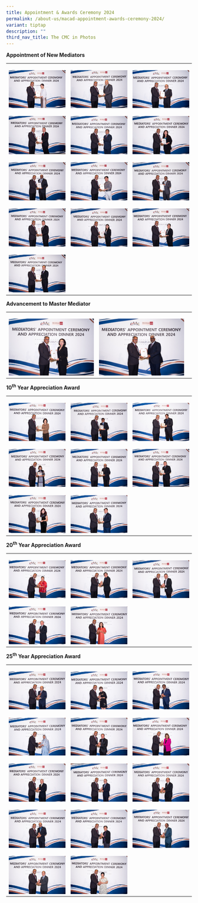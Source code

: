 ```yaml
---
title: Appointment & Awards Ceremony 2024
permalink: /about-us/macad-appointment-awards-ceremony-2024/
variant: tiptap
description: ""
third_nav_title: The CMC in Photos
---
```

<p><strong>Appointment of New Mediators</strong>
</p>
<table style="minWidth: 75px">
<colgroup>
<col>
<col>
<col>
</colgroup>
<tbody>
<tr>
<th rowspan="1" colspan="1">
<p></p>
<div class="isomer-image-wrapper">
<img style="width: 100%" height="auto" width="100%" alt="" src="/images/MACAD 2024/Appointment of New Mediators/101624_CMC_Mediators_Appointment_Ceremoney_Dinner_2024_214.jpg">
</div>
</th>
<th rowspan="1" colspan="1">
<p></p>
<div class="isomer-image-wrapper">
<img style="width: 100%" height="auto" width="100%" alt="" src="/images/MACAD 2024/Appointment of New Mediators/101624_CMC_Mediators_Appointment_Ceremoney_Dinner_2024_215.jpg">
</div>
</th>
<th rowspan="1" colspan="1">
<p></p>
<div class="isomer-image-wrapper">
<img style="width: 100%" height="auto" width="100%" alt="" src="/images/MACAD 2024/Appointment of New Mediators/101624_CMC_Mediators_Appointment_Ceremoney_Dinner_2024_216.jpg">
</div>
</th>
</tr>
<tr>
<td rowspan="1" colspan="1">
<p></p>
<div class="isomer-image-wrapper">
<img style="width: 100%" height="auto" width="100%" alt="" src="/images/MACAD 2024/Appointment of New Mediators/101624_CMC_Mediators_Appointment_Ceremoney_Dinner_2024_217.jpg">
</div>
</td>
<td rowspan="1" colspan="1">
<p></p>
<div class="isomer-image-wrapper">
<img style="width: 100%" height="auto" width="100%" alt="" src="/images/MACAD 2024/Appointment of New Mediators/101624_CMC_Mediators_Appointment_Ceremoney_Dinner_2024_218.jpg">
</div>
</td>
<td rowspan="1" colspan="1">
<p></p>
<div class="isomer-image-wrapper">
<img style="width: 100%" height="auto" width="100%" alt="" src="/images/MACAD 2024/Appointment of New Mediators/101624_CMC_Mediators_Appointment_Ceremoney_Dinner_2024_219.jpg">
</div>
</td>
</tr>
<tr>
<td rowspan="1" colspan="1">
<p></p>
<div class="isomer-image-wrapper">
<img style="width: 100%" height="auto" width="100%" alt="" src="/images/MACAD 2024/Appointment of New Mediators/101624_CMC_Mediators_Appointment_Ceremoney_Dinner_2024_220.jpg">
</div>
</td>
<td rowspan="1" colspan="1">
<p></p>
<div class="isomer-image-wrapper">
<img style="width: 100%" height="auto" width="100%" alt="" src="/images/MACAD 2024/Appointment of New Mediators/101624_CMC_Mediators_Appointment_Ceremoney_Dinner_2024_221.jpg">
</div>
</td>
<td rowspan="1" colspan="1">
<p></p>
<div class="isomer-image-wrapper">
<img style="width: 100%" height="auto" width="100%" alt="" src="/images/MACAD 2024/Appointment of New Mediators/101624_CMC_Mediators_Appointment_Ceremoney_Dinner_2024_222.jpg">
</div>
</td>
</tr>
<tr>
<td rowspan="1" colspan="1">
<p></p>
<div class="isomer-image-wrapper">
<img style="width: 100%" height="auto" width="100%" alt="" src="/images/MACAD 2024/Appointment of New Mediators/101624_CMC_Mediators_Appointment_Ceremoney_Dinner_2024_223.jpg">
</div>
</td>
<td rowspan="1" colspan="1">
<p></p>
<div class="isomer-image-wrapper">
<img style="width: 100%" height="auto" width="100%" alt="" src="/images/MACAD 2024/Appointment of New Mediators/101624_CMC_Mediators_Appointment_Ceremoney_Dinner_2024_224.jpg">
</div>
</td>
<td rowspan="1" colspan="1">
<p></p>
<div class="isomer-image-wrapper">
<img style="width: 100%" height="auto" width="100%" alt="" src="/images/MACAD 2024/Appointment of New Mediators/101624_CMC_Mediators_Appointment_Ceremoney_Dinner_2024_225.jpg">
</div>
</td>
</tr>
<tr>
<td rowspan="1" colspan="1">
<p></p>
<div class="isomer-image-wrapper">
<img style="width: 100%" height="auto" width="100%" alt="" src="/images/MACAD 2024/Appointment of New Mediators/101624_CMC_Mediators_Appointment_Ceremoney_Dinner_2024_226.jpg">
</div>
</td>
<td rowspan="1" colspan="1">
<p></p>
</td>
<td rowspan="1" colspan="1">
<p></p>
</td>
</tr>
</tbody>
</table>
<p><strong>Advancement to Master Mediator</strong>
</p>
<table style="minWidth: 75px">
<colgroup>
<col>
<col>
<col>
</colgroup>
<tbody>
<tr>
<th rowspan="1" colspan="1">
<p></p>
<div class="isomer-image-wrapper">
<img style="width: 100%" height="auto" width="100%" alt="" src="/images/MACAD 2024/Advancement to MM/101624_CMC_Mediators_Appointment_Ceremoney_Dinner_2024_227.jpg">
</div>
</th>
<th rowspan="1" colspan="1">
<p></p>
<div class="isomer-image-wrapper">
<img style="width: 100%" height="auto" width="100%" alt="" src="/images/MACAD 2024/Advancement to MM/101624_CMC_Mediators_Appointment_Ceremoney_Dinner_2024_228.jpg">
</div>
</th>
<th rowspan="1" colspan="1">
<p></p>
</th>
</tr>
</tbody>
</table>
<p> <strong>10<sup>th</sup> Year Appreciation Award</strong>
</p>
<table style="minWidth: 75px">
<colgroup>
<col>
<col>
<col>
</colgroup>
<tbody>
<tr>
<th rowspan="1" colspan="1">
<p></p>
<div class="isomer-image-wrapper">
<img style="width: 100%" height="auto" width="100%" alt="" src="/images/MACAD 2024/10th Year Appreciation Award/101624_CMC_Mediators_Appointment_Ceremoney_Dinner_2024_229.jpg">
</div>
</th>
<th rowspan="1" colspan="1">
<p></p>
<div class="isomer-image-wrapper">
<img style="width: 100%" height="auto" width="100%" alt="" src="/images/MACAD 2024/10th Year Appreciation Award/101624_CMC_Mediators_Appointment_Ceremoney_Dinner_2024_230.jpg">
</div>
</th>
<th rowspan="1" colspan="1">
<p></p>
<div class="isomer-image-wrapper">
<img style="width: 100%" height="auto" width="100%" alt="" src="/images/MACAD 2024/10th Year Appreciation Award/101624_CMC_Mediators_Appointment_Ceremoney_Dinner_2024_231.jpg">
</div>
</th>
</tr>
<tr>
<td rowspan="1" colspan="1">
<p></p>
<div class="isomer-image-wrapper">
<img style="width: 100%" height="auto" width="100%" alt="" src="/images/MACAD 2024/10th Year Appreciation Award/101624_CMC_Mediators_Appointment_Ceremoney_Dinner_2024_232.jpg">
</div>
</td>
<td rowspan="1" colspan="1">
<p></p>
<div class="isomer-image-wrapper">
<img style="width: 100%" height="auto" width="100%" alt="" src="/images/MACAD 2024/10th Year Appreciation Award/101624_CMC_Mediators_Appointment_Ceremoney_Dinner_2024_233.jpg">
</div>
</td>
<td rowspan="1" colspan="1">
<p></p>
<div class="isomer-image-wrapper">
<img style="width: 100%" height="auto" width="100%" alt="" src="/images/MACAD 2024/10th Year Appreciation Award/101624_CMC_Mediators_Appointment_Ceremoney_Dinner_2024_234.jpg">
</div>
</td>
</tr>
<tr>
<td rowspan="1" colspan="1">
<p></p>
<div class="isomer-image-wrapper">
<img style="width: 100%" height="auto" width="100%" alt="" src="/images/MACAD 2024/10th Year Appreciation Award/101624_CMC_Mediators_Appointment_Ceremoney_Dinner_2024_235.jpg">
</div>
</td>
<td rowspan="1" colspan="1">
<p></p>
<div class="isomer-image-wrapper">
<img style="width: 100%" height="auto" width="100%" alt="" src="/images/MACAD 2024/10th Year Appreciation Award/101624_CMC_Mediators_Appointment_Ceremoney_Dinner_2024_236.jpg">
</div>
</td>
<td rowspan="1" colspan="1">
<p></p>
</td>
</tr>
</tbody>
</table>
<p><strong>20<sup>th</sup> Year Appreciation Award</strong>
</p>
<table style="minWidth: 75px">
<colgroup>
<col>
<col>
<col>
</colgroup>
<tbody>
<tr>
<th rowspan="1" colspan="1">
<p></p>
<div class="isomer-image-wrapper">
<img style="width: 100%" height="auto" width="100%" alt="" src="/images/MACAD 2024/20th Year Appreciation Award/101624_CMC_Mediators_Appointment_Ceremoney_Dinner_2024_239.jpg">
</div>
</th>
<th rowspan="1" colspan="1">
<p></p>
<div class="isomer-image-wrapper">
<img style="width: 100%" height="auto" width="100%" alt="" src="/images/MACAD 2024/20th Year Appreciation Award/101624_CMC_Mediators_Appointment_Ceremoney_Dinner_2024_240.jpg">
</div>
</th>
<th rowspan="1" colspan="1">
<p></p>
<div class="isomer-image-wrapper">
<img style="width: 100%" height="auto" width="100%" alt="" src="/images/MACAD 2024/20th Year Appreciation Award/101624_CMC_Mediators_Appointment_Ceremoney_Dinner_2024_241.jpg">
</div>
</th>
</tr>
<tr>
<td rowspan="1" colspan="1">
<p></p>
<div class="isomer-image-wrapper">
<img style="width: 100%" height="auto" width="100%" alt="" src="/images/MACAD 2024/20th Year Appreciation Award/101624_CMC_Mediators_Appointment_Ceremoney_Dinner_2024_242.jpg">
</div>
</td>
<td rowspan="1" colspan="1">
<p></p>
<div class="isomer-image-wrapper">
<img style="width: 100%" height="auto" width="100%" alt="" src="/images/MACAD 2024/20th Year Appreciation Award/101624_CMC_Mediators_Appointment_Ceremoney_Dinner_2024_243.jpg">
</div>
</td>
<td rowspan="1" colspan="1">
<p></p>
</td>
</tr>
</tbody>
</table>
<p><strong>25<sup>th</sup> Year Appreciation Award</strong>
</p>
<table style="minWidth: 75px">
<colgroup>
<col>
<col>
<col>
</colgroup>
<tbody>
<tr>
<th rowspan="1" colspan="1">
<p></p>
<div class="isomer-image-wrapper">
<img style="width: 100%" height="auto" width="100%" alt="" src="/images/MACAD 2024/25th Year Appreciation Award/101624_CMC_Mediators_Appointment_Ceremoney_Dinner_2024_244.jpg">
</div>
</th>
<th rowspan="1" colspan="1">
<p></p>
<div class="isomer-image-wrapper">
<img style="width: 100%" height="auto" width="100%" alt="" src="/images/MACAD 2024/25th Year Appreciation Award/101624_CMC_Mediators_Appointment_Ceremoney_Dinner_2024_245.jpg">
</div>
</th>
<th rowspan="1" colspan="1">
<p></p>
<div class="isomer-image-wrapper">
<img style="width: 100%" height="auto" width="100%" alt="" src="/images/MACAD 2024/25th Year Appreciation Award/101624_CMC_Mediators_Appointment_Ceremoney_Dinner_2024_246.jpg">
</div>
</th>
</tr>
<tr>
<td rowspan="1" colspan="1">
<p></p>
<div class="isomer-image-wrapper">
<img style="width: 100%" height="auto" width="100%" alt="" src="/images/MACAD 2024/25th Year Appreciation Award/101624_CMC_Mediators_Appointment_Ceremoney_Dinner_2024_247.jpg">
</div>
</td>
<td rowspan="1" colspan="1">
<p></p>
<div class="isomer-image-wrapper">
<img style="width: 100%" height="auto" width="100%" alt="" src="/images/MACAD 2024/25th Year Appreciation Award/101624_CMC_Mediators_Appointment_Ceremoney_Dinner_2024_248.jpg">
</div>
</td>
<td rowspan="1" colspan="1">
<p></p>
<div class="isomer-image-wrapper">
<img style="width: 100%" height="auto" width="100%" alt="" src="/images/MACAD 2024/25th Year Appreciation Award/101624_CMC_Mediators_Appointment_Ceremoney_Dinner_2024_249.jpg">
</div>
</td>
</tr>
<tr>
<td rowspan="1" colspan="1">
<p></p>
<div class="isomer-image-wrapper">
<img style="width: 100%" height="auto" width="100%" alt="" src="/images/MACAD 2024/25th Year Appreciation Award/101624_CMC_Mediators_Appointment_Ceremoney_Dinner_2024_250.jpg">
</div>
</td>
<td rowspan="1" colspan="1">
<p></p>
<div class="isomer-image-wrapper">
<img style="width: 100%" height="auto" width="100%" alt="" src="/images/MACAD 2024/25th Year Appreciation Award/101624_CMC_Mediators_Appointment_Ceremoney_Dinner_2024_251.jpg">
</div>
</td>
<td rowspan="1" colspan="1">
<p></p>
<div class="isomer-image-wrapper">
<img style="width: 100%" height="auto" width="100%" alt="" src="/images/MACAD 2024/25th Year Appreciation Award/101624_CMC_Mediators_Appointment_Ceremoney_Dinner_2024_252.jpg">
</div>
</td>
</tr>
<tr>
<td rowspan="1" colspan="1">
<p></p>
<div class="isomer-image-wrapper">
<img style="width: 100%" height="auto" width="100%" alt="" src="/images/MACAD 2024/25th Year Appreciation Award/101624_CMC_Mediators_Appointment_Ceremoney_Dinner_2024_253.jpg">
</div>
</td>
<td rowspan="1" colspan="1">
<p></p>
<div class="isomer-image-wrapper">
<img style="width: 100%" height="auto" width="100%" alt="" src="/images/MACAD 2024/25th Year Appreciation Award/101624_CMC_Mediators_Appointment_Ceremoney_Dinner_2024_254.jpg">
</div>
</td>
<td rowspan="1" colspan="1">
<p></p>
<div class="isomer-image-wrapper">
<img style="width: 100%" height="auto" width="100%" alt="" src="/images/MACAD 2024/25th Year Appreciation Award/101624_CMC_Mediators_Appointment_Ceremoney_Dinner_2024_255.jpg">
</div>
</td>
</tr>
<tr>
<td rowspan="1" colspan="1">
<p></p>
<div class="isomer-image-wrapper">
<img style="width: 100%" height="auto" width="100%" alt="" src="/images/MACAD 2024/25th Year Appreciation Award/101624_CMC_Mediators_Appointment_Ceremoney_Dinner_2024_256.jpg">
</div>
</td>
<td rowspan="1" colspan="1">
<p></p>
<div class="isomer-image-wrapper">
<img style="width: 100%" height="auto" width="100%" alt="" src="/images/MACAD 2024/25th Year Appreciation Award/101624_CMC_Mediators_Appointment_Ceremoney_Dinner_2024_257.jpg">
</div>
</td>
<td rowspan="1" colspan="1">
<p></p>
</td>
</tr>
</tbody>
</table>
<p></p>